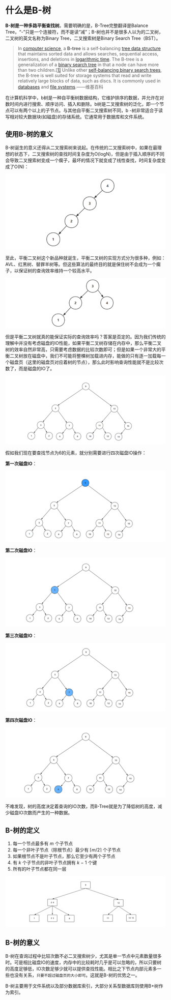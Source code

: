 # 什么是B-树

**B-树是一种多路平衡查找树**。需要明确的是，B-Tree完整翻译是Balance Tree，“-”只是一个连接符，而不是读“减”；B-树也并不是很多人以为的二叉树，二叉树的英文名称为Binary Tree，二叉搜索树是Binary Search Tree（BST）。

> In [computer science](https://en.wikipedia.org/wiki/Computer_science), a **B-tree** is a self-balancing [tree data structure](https://en.wikipedia.org/wiki/Tree_data_structure) that maintains sorted data and allows searches, sequential access, insertions, and deletions in [logarithmic time](https://en.wikipedia.org/wiki/Logarithmic_time). The B-tree is a generalization of a [binary search tree](https://en.wikipedia.org/wiki/Binary_search_tree) in that a node can have more than two children.[[1\]](https://en.wikipedia.org/wiki/B-tree#cite_note-Comer-1) Unlike other [self-balancing binary search trees](https://en.wikipedia.org/wiki/Self-balancing_binary_search_tree), the B-tree is well suited for storage systems that read and write relatively large blocks of data, such as discs. It is commonly used in [databases](https://en.wikipedia.org/wiki/Database) and [file systems](https://en.wikipedia.org/wiki/File_system).——维基百科

在计算机科学中，b树是一种自平衡树数据结构，它维护排序的数据，并允许在对数时间内进行搜索、顺序访问、插入和删除。b树是二叉搜索树的泛化，即一个节点可以有两个以上的子节点。与其他自平衡二叉搜索树不同，b -树非常适合于读写相对较大数据块(如磁盘)的存储系统。它通常用于数据库和文件系统。

## 使用B-树的意义

B-树诞生的意义还得从二叉搜索树来说起。在传统的二叉搜索树中，如果在最理想的状态下，二叉搜索树的查找时间复杂度为O(logN)，但是由于插入顺序的不同会导致二叉搜索树变成一个瘸子，最坏的情况下就变成了线性查找，时间复杂度变成了O(N)：

![](../images/12.png)

至此，平衡二叉树这个新品种就诞生，平衡二叉树的实现方式分为很多种，例如：AVL、红黑树、替罪羊树等。但这些算法的最终目的就是保住树不会成为一个瘸子，以保证树的查询效率维持一个较高水平。

![](../images/13.png)

但是平衡二叉树就真的能保证实际的查询效率吗？答案是否定的。因为我们传统的理解中并没有考虑磁盘的IO性能，如果平衡二叉树存储在内存中，那么平衡二叉树的效率自然非常高，只需要考虑数据的比较次数即可；但是如果一个非常大的平衡二叉树放在磁盘中，我们不可能将整棵树加载进内存，能做的只有逐一加载每一个磁盘页（这里的磁盘页对应着树的节点），那么此时影响查询性能就不是比较次数了，而是磁盘的IO了。

![](../images/14.png)

假如我们现在要查找节点为6的元素，就分别需要进行四次磁盘IO操作：

**第一次磁盘IO**：

![](../images/15.png)

**第二次磁盘IO**：

![](../images/16.png)

**第三次磁盘IO**：

![](../images/17.png)

**第四次磁盘IO**：

![](../images/18.png)

不难发现，树的高度决定着查询的IO次数，而B-Tree就是为了降低树的高度，减少磁盘IO次数而产生的一种数据。

## B-树的定义

1. 每一个节点最多有 *m* 个子节点
2. 每一个非叶子节点（除根节点）最少有 ⌈*m*/2⌉ 个子节点
3. 如果根节点不是叶子节点，那么它至少有两个子节点
4. 有 *k* 个子节点的非叶子节点拥有 *k* − 1 个键
5. 所有的叶子节点都在同一层

![](../images/19.png)

## B-树的意义

B-树在查询过程中比较次数不必二叉搜索树少，尤其是单一节点中元素数量很多时。可是相比磁盘IO的速度，内存中的比较耗时几乎是可以忽略的，所以只要树的高度足够低，IO次数足够少就可以提供查找性能。相比之下节点内部元素多一些也没有关系，`只要不超过磁盘页的大小即可`。这就是B-树的优势之一。

B-树主要用于文件系统以及部分数据库索引，大部分关系型数据库则使用B+树作为索引。